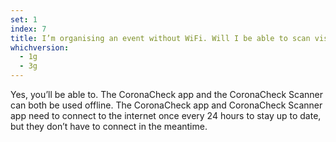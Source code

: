 ```yaml
---
set: 1
index: 7
title: I’m organising an event without WiFi. Will I be able to scan visitors’ QR codes? 
whichversion:
  - 1g
  - 3g
---
```

Yes, you’ll be able to. The CoronaCheck app and the CoronaCheck Scanner can both be used offline. The CoronaCheck app and CoronaCheck Scanner app need to connect to the internet once every 24 hours to stay up to date, but they don’t have to connect in the meantime. 
